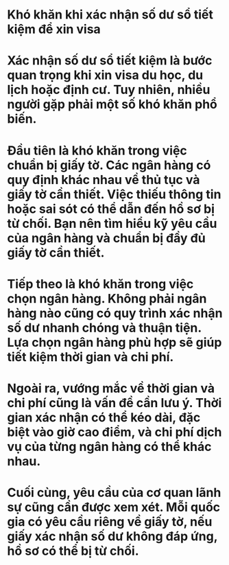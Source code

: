 # Khó khăn khi xác nhận số dư sổ tiết kiệm để xin visa

# 

# Xác nhận số dư sổ tiết kiệm là bước quan trọng khi xin visa du học, du lịch hoặc định cư. Tuy nhiên, nhiều người gặp phải một số khó khăn phổ biến.

# 

# Đầu tiên là khó khăn trong việc chuẩn bị giấy tờ. Các ngân hàng có quy định khác nhau về thủ tục và giấy tờ cần thiết. Việc thiếu thông tin hoặc sai sót có thể dẫn đến hồ sơ bị từ chối. Bạn nên tìm hiểu kỹ yêu cầu của ngân hàng và chuẩn bị đầy đủ giấy tờ cần thiết.

# 

# Tiếp theo là khó khăn trong việc chọn ngân hàng. Không phải ngân hàng nào cũng có quy trình xác nhận số dư nhanh chóng và thuận tiện. Lựa chọn ngân hàng phù hợp sẽ giúp tiết kiệm thời gian và chi phí.

# 

# Ngoài ra, vướng mắc về thời gian và chi phí cũng là vấn đề cần lưu ý. Thời gian xác nhận có thể kéo dài, đặc biệt vào giờ cao điểm, và chi phí dịch vụ của từng ngân hàng có thể khác nhau.

# 

# Cuối cùng, yêu cầu của cơ quan lãnh sự cũng cần được xem xét. Mỗi quốc gia có yêu cầu riêng về giấy tờ, nếu giấy xác nhận số dư không đáp ứng, hồ sơ có thể bị từ chối.

